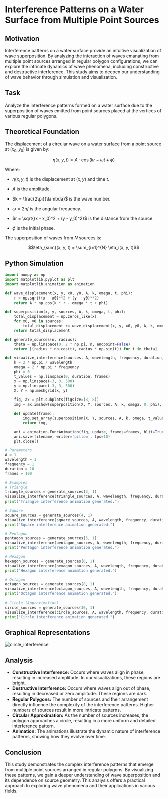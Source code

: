 # Interference Patterns on a Water Surface from Multiple Point Sources

## Motivation

Interference patterns on a water surface provide an intuitive visualization of wave superposition. By analyzing the interaction of waves emanating from multiple point sources arranged in regular polygon configurations, we can explore the intricate dynamics of wave phenomena, including constructive and destructive interference. This study aims to deepen our understanding of wave behavior through simulation and visualization.

## Task

Analyze the interference patterns formed on a water surface due to the superposition of waves emitted from point sources placed at the vertices of various regular polygons.

## Theoretical Foundation

The displacement of a circular wave on a water surface from a point source at $(x_0, y_0)$ is given by:

$$\eta(x, y, t) = A \cdot \cos(kr - \omega t + \phi)$$

Where:

-   $\eta(x, y, t)$ is the displacement at $(x, y)$ and time $t$.

-   $A$ is the amplitude.

-   $k = \frac{2\pi}{\lambda}$ is the wave number.

-   $\omega = 2\pi f$ is the angular frequency.

-   $r = \sqrt{(x - x_0)^2 + (y - y_0)^2}$ is the distance from the source.

-   $\phi$ is the initial phase.

The superposition of waves from $N$ sources is:

$$\eta_{sum}(x, y, t) = \sum_{i=1}^{N} \eta_i(x, y, t)$$

## Python Simulation

```python
import numpy as np
import matplotlib.pyplot as plt
import matplotlib.animation as animation

def wave_displacement(x, y, x0, y0, A, k, omega, t, phi):
    r = np.sqrt((x - x0)**2 + (y - y0)**2)
    return A * np.cos(k * r - omega * t + phi)

def superposition(x, y, sources, A, k, omega, t, phi):
    total_displacement = np.zeros_like(x)
    for x0, y0 in sources:
        total_displacement += wave_displacement(x, y, x0, y0, A, k, omega, t, phi)
    return total_displacement

def generate_sources(n, radius):
    theta = np.linspace(0, 2 * np.pi, n, endpoint=False)
    return [(radius * np.cos(t), radius * np.sin(t)) for t in theta]

def visualize_interference(sources, A, wavelength, frequency, duration, frames, filename):
    k = 2 * np.pi / wavelength
    omega = 2 * np.pi * frequency
    phi = 0
    t_values = np.linspace(0, duration, frames)
    x = np.linspace(-3, 3, 500)
    y = np.linspace(-3, 3, 500)
    X, Y = np.meshgrid(x, y)

    fig, ax = plt.subplots(figsize=(8, 8))
    img = ax.imshow(superposition(X, Y, sources, A, k, omega, 0, phi), cmap='viridis', extent=[-3, 3, -3, 3], animated=True)

    def update(frame):
        img.set_array(superposition(X, Y, sources, A, k, omega, t_values[frame], phi))
        return img,

    ani = animation.FuncAnimation(fig, update, frames=frames, blit=True)
    ani.save(filename, writer='pillow', fps=10)
    plt.close()

# Parameters
A = 1
wavelength = 1
frequency = 1
duration = 10
frames = 100

# Examples
# Triangle
triangle_sources = generate_sources(3, 1)
visualize_interference(triangle_sources, A, wavelength, frequency, duration, frames, 'triangle_interference.gif')
print("Triangle interference animation generated.")

# Square
square_sources = generate_sources(4, 1)
visualize_interference(square_sources, A, wavelength, frequency, duration, frames, 'square_interference.gif')
print("Square interference animation generated.")

# Pentagon
pentagon_sources = generate_sources(5, 1)
visualize_interference(pentagon_sources, A, wavelength, frequency, duration, frames, 'pentagon_interference.gif')
print("Pentagon interference animation generated.")

# Hexagon
hexagon_sources = generate_sources(6, 1)
visualize_interference(hexagon_sources, A, wavelength, frequency, duration, frames, 'hexagon_interference.gif')
print("Hexagon interference animation generated.")

# Octagon
octagon_sources = generate_sources(8, 1)
visualize_interference(octagon_sources, A, wavelength, frequency, duration, frames, 'octagon_interference.gif')
print("Octagon interference animation generated.")

# Circle (Approximation)
circle_sources = generate_sources(30, 1)
visualize_interference(circle_sources, A, wavelength, frequency, duration, frames, 'circle_interference.gif')
print("Circle interference animation generated.")

```


## Graphical Representations

![circle_interference](..\docs\Animations\circle_interference.gif)





## Analysis
* **Constructive Interference:** Occurs where waves align in phase, resulting in increased amplitude. In our visualizations, these regions are bright.
* **Destructive Interference:** Occurs where waves align out of phase, resulting in decreased or zero amplitude. These regions are dark.
* **Regular Polygons:** The number of sources and their arrangement directly influence the complexity of the interference patterns. Higher numbers of sources result in more intricate patterns.
* **Circular Approximation:** As the number of sources increases, the polygon approaches a circle, resulting in a more uniform and detailed interference pattern.
* **Animation:** The animations illustrate the dynamic nature of interference patterns, showing how they evolve over time.


## Conclusion
This study demonstrates the complex interference patterns that emerge from multiple point sources arranged in regular polygons. By visualizing these patterns, we gain a deeper understanding of wave superposition and its dependence on source geometry. This analysis offers a practical approach to exploring wave phenomena and their applications in various fields.